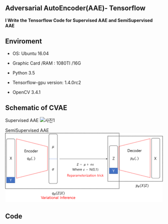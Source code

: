 ## Adversarial AutoEncoder(AAE)- Tensorflow

**I Write the Tensorflow Code for Supervised AAE and SemiSupervised AAE**

## Enviroment
- OS: Ubuntu 16.04

- Graphic Card /RAM : 1080TI /16G

- Python 3.5

- Tensorflow-gpu version:  1.4.0rc2 

- OpenCV 3.4.1

## Schematic of CVAE

Supervised AAE
![사진1](https://github.com/MINGUKKANG/Adversarial-AutoEncoder/blob/master/Image/Supervised_AAE.png)

SemiSupervised AAE
![사진1](https://github.com/MINGUKKANG/CVAE/blob/master/images/CVAE.png)

## Code
